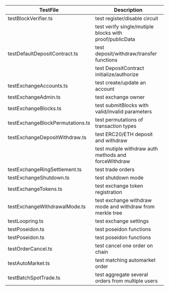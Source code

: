 | TestFile                         | Description                                               |
| -------------------------------- | --------------------------------------------------------- |
| testBlockVerifier.ts             | test register/disable circuit                             |
|                                  | test verify single/mutiple blocks with proof/publicData   |
| testDefaultDepositContract.ts    | test deposit/withdraw/transfer functions                  |
|                                  | test DepositContract initialize/authorize                 |
| testExchangeAccounts.ts          | test create/update an account                             |
| testExchangeAdmin.ts             | test exchange owner                                       |
| testExchangeBlocks.ts            | test submitBlocks with valid/invalid parameters           |
| testExchangeBlockPermutations.ts | test permutations of transaction types                    |
| testExchangeDepositWithdraw.ts   | test ERC20/ETH deposit and withdraw                       |
|                                  | test mutiple withdraw auth methods and forceWithdraw      |
| testExchangeRingSettlement.ts    | test trade orders                                         |
| testExchangeShutdown.ts          | test shutdown mode                                        |
| testExchangeTokens.ts            | test exchange token registration                          |
| testExchangeWithdrawalMode.ts    | test exchange withdraw mode and withdraw from merkle tree |
| testLoopring.ts                  | test exchange settings                                    |
| testPoseidon.ts                  | test poseidon functions                                   |
| testPoseidon.ts                  | test poseidon functions                                   |
| testOrderCancel.ts               | test cancel one order on chain                            |
| testAutoMarket.ts                | test matching automarket order                            |
| testBatchSpotTrade.ts            | test aggregate several orders from multiple users         |
